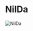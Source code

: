 # NilDa
![NilDa](https://user-images.githubusercontent.com/241088/87836403-364bbb00-c890-11ea-867f-1579cb44e65e.png)
